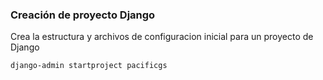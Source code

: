 ### Creación de proyecto Django
Crea la estructura y archivos de configuracion inicial para un proyecto de Django
```
django-admin startproject pacificgs
```